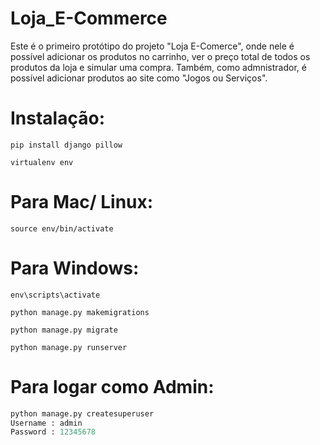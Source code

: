 # Loja_E-Commerce
Este é o primeiro protótipo do projeto "Loja E-Comerce", onde nele é possível adicionar os produtos no carrinho, ver o preço total de todos os produtos da loja e simular uma compra. Também, como admnistrador, é possível adicionar produtos ao site como "Jogos ou Serviços". 

# Instalação:

```
pip install django pillow
```

```
virtualenv env
```

# Para Mac/ Linux:

```
source env/bin/activate
```

# Para Windows:

```
env\scripts\activate
```
```
python manage.py makemigrations
```

```
python manage.py migrate
```

```
python manage.py runserver
```

# Para logar como Admin:

```python
python manage.py createsuperuser
Username : admin
Password : 12345678
```
